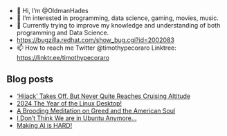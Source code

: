 - 👋 Hi, I’m @OldmanHades
- 👀 I’m interested in programming, data science, gaming, movies, music.
- 🌱 Currently trying to improve my knowledge and understanding of both programming and Data Science.
- https://bugzilla.redhat.com/show_bug.cgi?id=2002083
- 📫 How to reach me Twitter @timothypecoraro
Linktree: https://linktr.ee/timothypecoraro

## Blog posts
<!-- BLOG-POST-LIST:START -->
- [‘Hijack’ Takes Off, But Never Quite Reaches Cruising Altitude](https://medium.com/@timothypecoraro/hijack-takes-off-but-never-quite-reaches-cruising-altitude-84377618e969?source=rss-5097f5c9b801------2)
- [2024 The Year of the Linux Desktop!](https://medium.com/@timothypecoraro/2024-the-year-of-the-linux-desktop-c490af54b621?source=rss-5097f5c9b801------2)
- [A Brooding Meditation on Greed and the American Soul](https://medium.com/@timothypecoraro/a-brooding-meditation-on-greed-and-the-american-soul-9c768809a722?source=rss-5097f5c9b801------2)
- [I Don’t Think We are in Ubuntu Anymore…](https://medium.com/@timothypecoraro/i-dont-think-we-are-in-ubuntu-anymore-b918998f419a?source=rss-5097f5c9b801------2)
- [Making AI is HARD!](https://medium.com/@timothypecoraro/making-ai-is-hard-f7e0a60bf9b2?source=rss-5097f5c9b801------2)
<!-- BLOG-POST-LIST:END -->
